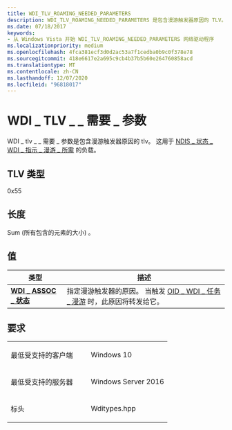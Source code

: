 ```yaml
---
title: WDI_TLV_ROAMING_NEEDED_PARAMETERS
description: WDI_TLV_ROAMING_NEEDED_PARAMETERS 是包含漫游触发器原因的 TLV。 此项用于 NDIS_STATUS_WDI_INDICATION_ROAMING_NEEDED 负载。
ms.date: 07/18/2017
keywords:
- 从 Windows Vista 开始 WDI_TLV_ROAMING_NEEDED_PARAMETERS 网络驱动程序
ms.localizationpriority: medium
ms.openlocfilehash: 4fca381ecf3d0d2ac53a7f1cedba0b9c0f378e78
ms.sourcegitcommit: 418e6617e2a695c9cb4b37b5b60e264760858acd
ms.translationtype: MT
ms.contentlocale: zh-CN
ms.lasthandoff: 12/07/2020
ms.locfileid: "96818017"
---
```

# <a name="wdi_tlv_roaming_needed_parameters"></a>WDI \_ TLV \_ \_ 需要 \_ 参数


WDI \_ tlv \_ \_ 需要 \_ 参数是包含漫游触发器原因的 tlv。 这用于 [NDIS \_ 状态 \_ WDI \_ 指示 \_ 漫游 \_ 所需](./ndis-status-wdi-indication-roaming-needed.md) 的负载。

## <a name="tlv-type"></a>TLV 类型


0x55

## <a name="length"></a>长度


Sum (所有包含的元素的大小) 。

## <a name="values"></a>值


| 类型                                                | 描述                                                                                                                                      |
|-----------------------------------------------------|--------------------------------------------------------------------------------------------------------------------------------------------------|
| [**WDI \_ ASSOC \_ 状态**](/windows-hardware/drivers/ddi/wditypes/ne-wditypes-_wdi_assoc_status) | 指定漫游触发器的原因。 当触发 [OID \_ WDI \_ 任务 \_ 漫游](./oid-wdi-task-roam.md) 时，此原因将转发给它。 |

 

<a name="requirements"></a>要求
------------

<table>
<colgroup>
<col width="50%" />
<col width="50%" />
</colgroup>
<tbody>
<tr class="odd">
<td><p>最低受支持的客户端</p></td>
<td><p>Windows 10</p></td>
</tr>
<tr class="even">
<td><p>最低受支持的服务器</p></td>
<td><p>Windows Server 2016</p></td>
</tr>
<tr class="odd">
<td><p>标头</p></td>
<td>Wditypes.hpp</td>
</tr>
</tbody>
</table>

 

